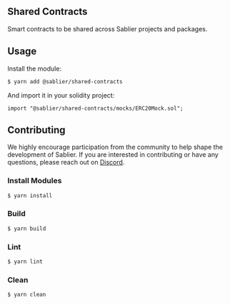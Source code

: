 ## Shared Contracts

Smart contracts to be shared across Sablier projects and packages.

## Usage

Install the module:

```bash
$ yarn add @sablier/shared-contracts
```

And import it in your solidity project:

```solidity
import "@sablier/shared-contracts/mocks/ERC20Mock.sol";
```

## Contributing

We highly encourage participation from the community to help shape the development of Sablier. If you are interested in
contributing or have any questions, please reach out on [Discord](https://discord.gg/bSwRCwWRsT).

### Install Modules

```bash
$ yarn install
```

### Build

```bash
$ yarn build
```

### Lint

```bash
$ yarn lint
```

### Clean

```bash
$ yarn clean
```
